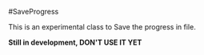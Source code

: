 #SaveProgress

This is an experimental class to Save the progress in file.

**Still in development, DON'T USE IT YET**
